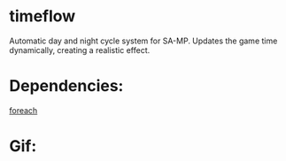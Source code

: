 # timeflow
Automatic day and night cycle system for SA-MP. Updates the game time dynamically, creating a realistic effect.

# Dependencies:
 [foreach](https://github.com/karimcambridge/samp-foreach)

# Gif:
 []()
